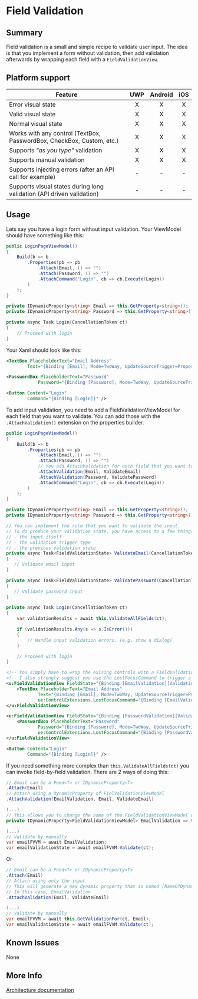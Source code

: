 # Field Validation

## Summary
Field validation is a small and simple recipe to validate user input. The idea is that you implement a form without validation, then add validation afterwards by wrapping each field with a `FieldValidationView`.

## Platform support

Feature|UWP|Android|iOS
-|:-:|:-:|:-:
Error visual state|X|X|X
Valid visual state|X|X|X
Normal visual state|X|X|X
Works with any control (TextBox, PasswordBox, CheckBox, Custom, etc.)|X|X|X
Supports _"as you type"_ validation|X|X|X
Supports manual validation|X|X|X
Supports injecting errors (after an API call for example)|-|-|-
Supports visual states during long validation (API driven validation)|-|-|-

## Usage

Lets say you have a login form without input validation. Your ViewModel should have something like this:
```csharp
public LoginPageViewModel()
{
    Build(b => b
        .Properties(pb => pb
            .Attach(Email, () => "")
            .Attach(Password, () => "")
            .AttachCommand("Login", cb => cb.Execute(Login))
        )
    );
}

private IDynamicProperty<string> Email => this.GetProperty<string>();
private IDynamicProperty<string> Password => this.GetProperty<string>();

private async Task Login(CancellationToken ct)
{
    // Proceed with login
}
```
Your Xaml should look like this:

```xml
<TextBox PlaceholderText="Email Address"
        Text="{Binding [Email], Mode=TwoWay, UpdateSourceTrigger=PropertyChanged}"/>

<PasswordBox PlaceholderText="Password"
            Password="{Binding [Password], Mode=TwoWay, UpdateSourceTrigger=PropertyChanged}"/>

<Button Content="Login"
        Command="{Binding [Login]}" />
```

To add input validation, you need to add a FieldValidationViewModel for each field that you want to validate.
You can add those with the `.AttachValidation()` extension on the properties builder.

```csharp
public LoginPageViewModel()
{
    Build(b => b
        .Properties(pb => pb
            .Attach(Email, () => "")
            .Attach(Password, () => "")
            // You add AttachValidation for each field that you want to validate
            .AttachValidation(Email, ValidateEmail)
            .AttachValidation(Password, ValidatePassword)
            .AttachCommand("Login", cb => cb.Execute(Login))
        )
    );
}

private IDynamicProperty<string> Email => this.GetProperty<string>();
private IDynamicProperty<string> Password => this.GetProperty<string>();

// You can implement the rule that you want to validate the input.
// To do produce your validation state, you have access to a few things:
// - the input itself
// - the validation trigger type
// - the previous validation state
private async Task<FieldValidationState> ValidateEmail(CancellationToken ct, string email, ValidationTriggerType trigger, FieldValidationState previousState)
{
   // Validate email input
}

private async Task<FieldValidationState> ValidatePassword(CancellationToken ct, string password, ValidationTriggerType trigger, FieldValidationState previousState)
{
   // Validate password input
}

private async Task Login(CancellationToken ct)
{
    var validationResults = await this.ValidateAllFields(ct);

    if (validationResults.Any(s => s.IsError()))
    {
        // Handle input validation errors. (e.g. show a dialog)
    }

    // Proceed with login
}
```

```xml
<!-- You simply have to wrap the exising controls with a FieldValidationView. -->
<!-- I also strongly suggest you use the LostFocusCommand to trigger a manual validation. -->
<u:FieldValidationView FieldState="{Binding [EmailValidation][ValidationState]}">
    <TextBox PlaceholderText="Email Address"
            Text="{Binding [Email], Mode=TwoWay, UpdateSourceTrigger=PropertyChanged}"
            ue:ControlExtensions.LostFocusCommand="{Binding [EmailValidation][Validate]}" />
</u:FieldValidationView>

<u:FieldValidationView FieldState="{Binding [PasswordValidation][ValidationState]}">
    <PasswordBox PlaceholderText="Password"
            Password="{Binding [Password], Mode=TwoWay, UpdateSourceTrigger=PropertyChanged}"
            ue:ControlExtensions.LostFocusCommand="{Binding [PasswordValidation][Validate]}" />
</u:FieldValidationView>

<Button Content="Login"
        Command="{Binding [Login]}" />
```

If you need something more complex than `this.ValidateAllFields(ct)` you can invoke field-by-field validation. There are 2 ways of doing this:
```csharp
// Email can be a Feed<T> or IDynamicProperty<T>
.Attach(Email)
// Attach using a DynamicProperty of FielValidationViewModel
.AttachValidation(EmailValidation, Email, ValidateEmail)

(...)
// This allows you to change the name of the FieldValidationViewModel used for bindings.
private IDynamicProperty<FieldValidationViewModel> EmailValidation => this.GetProperty<FieldValidationViewModel>();

(...)
// Validate by manually
var emailFVVM = await EmailValidation;
var emailValidationState = await emailFVVM.Validate(ct);
```
Or
```csharp
// Email can be a Feed<T> or IDynamicProperty<T>
.Attach(Email)
// Attach using only the input
// This will generate a new dynamic property that is named [NameOfDynamicProperty]Validation
// In this case, EmailValidation
.AttachValidation(Email, ValidateEmail)

(...)
// Validate by manually
var emailFVVM = await this.GetValidationFor(ct, Email);
var emailValidationState = await emailFVVM.Validate(ct);
```

## Known Issues
None

## More Info
[Architecture documentation](..\src\Umbrella.View.Validation\FieldValidation\FieldValidation.Architecture.md)
